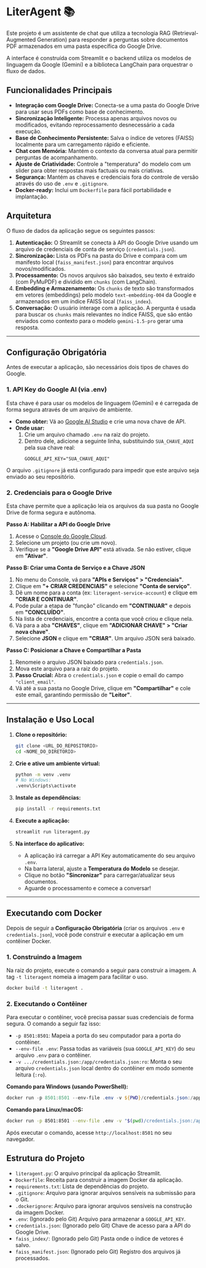 # LiterAgent 📚

Este projeto é um assistente de chat que utiliza a tecnologia RAG (Retrieval-Augmented Generation) para responder a perguntas sobre documentos PDF armazenados em uma pasta específica do Google Drive.

A interface é construída com Streamlit e o backend utiliza os modelos de linguagem da Google (Gemini) e a biblioteca LangChain para orquestrar o fluxo de dados.

## Funcionalidades Principais

- **Integração com Google Drive:** Conecta-se a uma pasta do Google Drive para usar seus PDFs como base de conhecimento.
- **Sincronização Inteligente:** Processa apenas arquivos novos ou modificados, evitando reprocessamento desnecessário a cada execução.
- **Base de Conhecimento Persistente:** Salva o índice de vetores (FAISS) localmente para um carregamento rápido e eficiente.
- **Chat com Memória:** Mantém o contexto da conversa atual para permitir perguntas de acompanhamento.
- **Ajuste de Criatividade:** Controle a "temperatura" do modelo com um slider para obter respostas mais factuais ou mais criativas.
- **Segurança:** Mantém as chaves e credenciais fora do controle de versão através do uso de `.env` e `.gitignore`.
- **Docker-ready:** Inclui um `Dockerfile` para fácil portabilidade e implantação.

## Arquitetura

O fluxo de dados da aplicação segue os seguintes passos:

1.  **Autenticação:** O Streamlit se conecta à API do Google Drive usando um arquivo de credenciais de conta de serviço (`credentials.json`).
2.  **Sincronização:** Lista os PDFs na pasta do Drive e compara com um manifesto local (`faiss_manifest.json`) para encontrar arquivos novos/modificados.
3.  **Processamento:** Os novos arquivos são baixados, seu texto é extraído (com PyMuPDF) e dividido em `chunks` (com LangChain).
4.  **Embedding e Armazenamento:** Os `chunks` de texto são transformados em vetores (embeddings) pelo modelo `text-embedding-004` da Google e armazenados em um índice FAISS local (`faiss_index`).
5.  **Conversação:** O usuário interage com a aplicação. A pergunta é usada para buscar os `chunks` mais relevantes no índice FAISS, que são então enviados como contexto para o modelo `gemini-1.5-pro` gerar uma resposta.

---

## Configuração Obrigatória

Antes de executar a aplicação, são necessários dois tipos de chaves do Google.

### 1. API Key do Google AI (via .env)

Esta chave é para usar os modelos de linguagem (Gemini) e é carregada de forma segura através de um arquivo de ambiente.

- **Como obter:** Vá ao [Google AI Studio](https://aistudio.google.com/app/apikey) e crie uma nova chave de API.
- **Onde usar:**
    1.  Crie um arquivo chamado `.env` na raiz do projeto.
    2.  Dentro dele, adicione a seguinte linha, substituindo `SUA_CHAVE_AQUI` pela sua chave real:
        ```
        GOOGLE_API_KEY="SUA_CHAVE_AQUI"
        ```
O arquivo `.gitignore` já está configurado para impedir que este arquivo seja enviado ao seu repositório.

### 2. Credenciais para o Google Drive

Esta chave permite que a aplicação leia os arquivos da sua pasta no Google Drive de forma segura e autônoma.

**Passo A: Habilitar a API do Google Drive**

1.  Acesse o [Console do Google Cloud](https://console.cloud.google.com/apis/library/drive.googleapis.com).
2.  Selecione um projeto (ou crie um novo).
3.  Verifique se a **"Google Drive API"** está ativada. Se não estiver, clique em **"Ativar"**.

**Passo B: Criar uma Conta de Serviço e a Chave JSON**

1.  No menu do Console, vá para **"APIs e Serviços" > "Credenciais"**.
2.  Clique em **"+ CRIAR CREDENCIAIS"** e selecione **"Conta de serviço"**.
3.  Dê um nome para a conta (ex: `literagent-service-account`) e clique em **"CRIAR E CONTINUAR"**.
4.  Pode pular a etapa de "função" clicando em **"CONTINUAR"** e depois em **"CONCLUÍDO"**.
5.  Na lista de credenciais, encontre a conta que você criou e clique nela.
6.  Vá para a aba **"CHAVES"**, clique em **"ADICIONAR CHAVE" > "Criar nova chave"**.
7.  Selecione **JSON** e clique em **"CRIAR"**. Um arquivo JSON será baixado.

**Passo C: Posicionar a Chave e Compartilhar a Pasta**

1.  Renomeie o arquivo JSON baixado para `credentials.json`.
2.  Mova este arquivo para a raiz do projeto.
3.  **Passo Crucial:** Abra o `credentials.json` e copie o email do campo `"client_email"`.
4.  Vá até a sua pasta no Google Drive, clique em **"Compartilhar"** e cole este email, garantindo permissão de **"Leitor"**.

---

## Instalação e Uso Local

1.  **Clone o repositório:**
    ```bash
    git clone <URL_DO_REPOSITORIO>
    cd <NOME_DO_DIRETORIO>
    ```

2.  **Crie e ative um ambiente virtual:**
    ```bash
    python -m venv .venv
    # No Windows:
    .venv\Scripts\activate
    ```

3.  **Instale as dependências:**
    ```bash
    pip install -r requirements.txt
    ```

4.  **Execute a aplicação:**
    ```bash
    streamlit run literagent.py
    ```

5.  **Na interface do aplicativo:**
    -   A aplicação irá carregar a API Key automaticamente do seu arquivo `.env`.
    -   Na barra lateral, ajuste a **Temperatura do Modelo** se desejar.
    -   Clique no botão **"Sincronizar"** para carregar/atualizar seus documentos.
    -   Aguarde o processamento e comece a conversar!

---

## Executando com Docker

Depois de seguir a **Configuração Obrigatória** (criar os arquivos `.env` e `credentials.json`), você pode construir e executar a aplicação em um contêiner Docker.

### 1. Construindo a Imagem

Na raiz do projeto, execute o comando a seguir para construir a imagem. A tag `-t literagent` nomeia a imagem para facilitar o uso.

```bash
docker build -t literagent .
```

### 2. Executando o Contêiner

Para executar o contêiner, você precisa passar suas credenciais de forma segura. O comando a seguir faz isso:

-   `-p 8501:8501`: Mapeia a porta do seu computador para a porta do contêiner.
-   `--env-file .env`: Passa todas as variáveis (sua `GOOGLE_API_KEY`) do seu arquivo `.env` para o contêiner.
-   `-v .../credentials.json:/app/credentials.json:ro`: Monta o seu arquivo `credentials.json` local dentro do contêiner em modo somente leitura (`:ro`).

**Comando para Windows (usando PowerShell):**
```powershell
docker run -p 8501:8501 --env-file .env -v ${PWD}/credentials.json:/app/credentials.json:ro literagent
```

**Comando para Linux/macOS:**
```bash
docker run -p 8501:8501 --env-file .env -v "$(pwd)/credentials.json:/app/credentials.json:ro" literagent
```

Após executar o comando, acesse `http://localhost:8501` no seu navegador.

## Estrutura do Projeto

-   `literagent.py`: O arquivo principal da aplicação Streamlit.
-   `Dockerfile`: Receita para construir a imagem Docker da aplicação.
-   `requirements.txt`: Lista de dependências do projeto.
-   `.gitignore`: Arquivo para ignorar arquivos sensíveis na submissão para o Git.
-   `.dockerignore`: Arquivo para ignorar arquivos sensíveis na construção da imagem Docker.
-   `.env`: (Ignorado pelo Git) Arquivo para armazenar a `GOOGLE_API_KEY`.
-   `credentials.json`: (Ignorado pelo Git) Chave de acesso para a API do Google Drive.
-   `faiss_index/`: (Ignorado pelo Git) Pasta onde o índice de vetores é salvo.
-   `faiss_manifest.json`: (Ignorado pelo Git) Registro dos arquivos já processados.